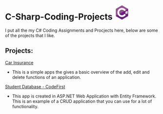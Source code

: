 
# C-Sharp-Coding-Projects ![clogo](https://github.com/mikeestolas/C-Sharp-Coding-Projects/blob/main/csharp_original_logo_icon_146578.png)

I put all the my C# Coding Assignments and Procjects here, below are some of the projects that I like.

## Projects:

[Car Insurance](https://github.com/mikeestolas/C-Sharp-Coding-Projects/tree/main/CarInsurance)
- This is a simple apps the gives a basic overview of the add, edit and delete functions of an application.

[Student Database - CodeFirst](https://github.com/mikeestolas/C-Sharp-Coding-Projects/tree/main/CodeFirstFinalAssignment)
- This app is created in ASP.NET Web Application with Entity Framework. This is an example of a CRUD application that you can use for a lot of functionality.



